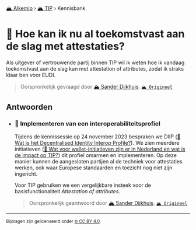 [🏔️ Alkemio](https://welcome.alkem.io/) › [🏔️ TIP](https://alkem.io/tip/dashboard) › Kennisbank
# 📄 Hoe kan ik nu al toekomstvast aan de slag met attestaties?
Als uitgever of vertrouwende partij binnen TIP wil ik weten hoe ik vandaag toekomstvast aan de slag kan met attestation of attributes, zodat ik straks klaar ben voor EUDI.
> Oorspronkelijk gevraagd door [🏔️ Sander Dijkhuis](https://alkem.io/user/sander-dijkhuis-3912). [`🏔️ Origineel`](https://alkem.io/tip/collaboration/hoekaniknualtoe-5296)

## Antwoorden
- ### <a id="implementerenvanee-1722"></a> 📌 Implementeren van een interoperabiliteitsprofiel
  Tijdens de kennissessie op 24 november 2023 bespraken we DIIP ([📄 Wat is het Decentralised Identity Interop Profile?](watishetdecentral-4831.md)). We zien meerdere initiatieven ([📄 Wat voor wallet-initiatieven zijn er in Nederland en wat is de impact op TIP?](watvoorwallet-init-2068.md)) dit profiel omarmen en implementeren. Op deze manier kunnen de aangesloten partijen al de techniek voor attestaties werken, ook waar Europese standaarden en toezicht nog niet zijn ingericht.
  
  Voor TIP gebruiken we een vergelijkbare insteek voor de basisfunctionaliteit *Attestation of attributes*.

  > Oorspronkelijk geantwoord door [🏔️ Sander Dijkhuis](https://alkem.io/tip/collaboration/hoekaniknualtoe-5296/posts/implementerenvanee-1722). [`🏔️ Origineel`](https://alkem.io/tip/collaboration/hoekaniknualtoe-5296/posts/implementerenvanee-1722)

* * *
<small>Bijdragen zijn gelicenseerd onder [🌐 CC BY 4.0](https://creativecommons.org/licenses/by/4.0/deed.nl).</small>

